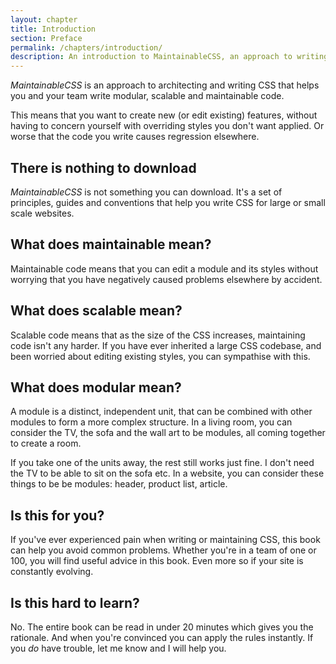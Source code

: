 ```yaml
---
layout: chapter
title: Introduction
section: Preface
permalink: /chapters/introduction/
description: An introduction to MaintainableCSS, an approach to writing modular, scalable and of course maintainable CSS.
---
```


*MaintainableCSS* is an approach to architecting and writing CSS that helps you and your team write modular, scalable and maintainable code.

This means that you want to create new (or edit existing) features, without having to concern yourself with overriding styles you don't want applied. Or worse that the code you write causes regression elsewhere.

## There is nothing to download

*MaintainableCSS* is not something you can download. It's a set of principles, guides and conventions that help you write CSS for large or small scale websites.

## What does maintainable mean?

Maintainable code means that you can edit a module and its styles without worrying that you have negatively caused problems elsewhere by accident.

## What does scalable mean?

Scalable code means that as the size of the CSS increases, maintaining code isn't any harder. If you have ever inherited a large CSS codebase, and been worried about editing existing styles, you can sympathise with this.

## What does modular mean?

A module is a distinct, independent unit, that can be combined with other modules to form a more complex structure. In a living room, you can consider the TV, the sofa and the wall art to be modules, all coming together to create a room.

If you take one of the units away, the rest still works just fine. I don't need the TV to be able to sit on the sofa etc. In a website, you can consider these things to be be modules: header, product list, article.

## Is this for you?

If you've ever experienced pain when writing or maintaining CSS, this book can help you avoid common problems. Whether you're in a team of one or 100, you will find useful advice in this book. Even more so if your site is constantly evolving.

## Is this hard to learn?

No. The entire book can be read in under 20 minutes which gives you the rationale. And when you're convinced you can apply the rules instantly. If you *do* have trouble, let me know and I will help you.
